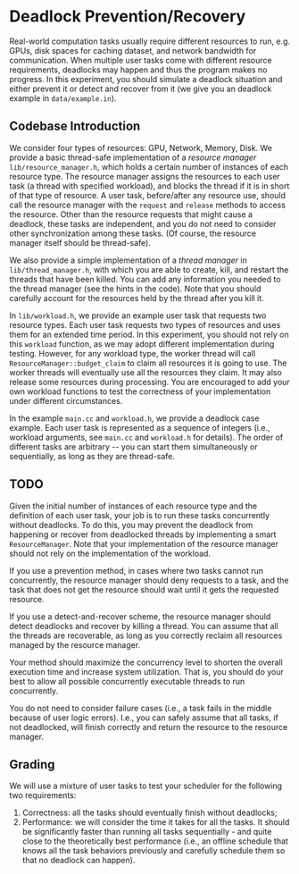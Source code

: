 # Deadlock Prevention/Recovery

Real-world computation tasks usually require different resources to run, e.g. GPUs, disk spaces for caching dataset, and network bandwidth for communication. When multiple user tasks come with different resource requirements, deadlocks may happen and thus the program makes no progress. In this experiment, you should simulate a deadlock situation and either prevent it or detect and recover from it (we give you an deadlock example in `data/example.in`).

## Codebase Introduction

We consider four types of resources: GPU, Network, Memory, Disk. We provide a basic thread-safe implementation of a _resource manager_ `lib/resource_manager.h`, which holds a certain number of instances of each resource type. The resource manager assigns the resources to each user task (a thread with specified workload), and blocks the thread if it is in short of that type of resource. A user task, before/after any resource use, should call the resource manager with the `request` and `release` methods to access the resource. Other than the resource requests that might cause a deadlock,  these tasks are independent, and you do not need to consider other synchronization among these tasks. (Of course, the resource manager itself should be thread-safe).

We also provide a simple implementation of a _thread manager_ in `lib/thread_manager.h`, with which you are able to create, kill, and restart the threads that have been killed. You can add any information you needed to the thread manager (see the hints in the code). Note that you should carefully account for the resources held by the thread after you kill it.

In `lib/workload.h`, we provide an example user task that requests two resource types. Each user task requests two types of resources and uses them for an extended time period. In this experiment, you should not rely on this `workload` function, as we may adopt different implementation during testing. However, for any workload type, the worker thread will call `ResourceManager::budget_claim` to claim all resources it is going to use. The worker threads will eventually use all the resources they claim. It may also release some resources during processing. You are encouraged to add your own workload functions to test the correctness of your implementation under different circumstances.

In the example `main.cc` and `workload.h`, we provide a deadlock case example. Each user task is represented as a sequence of integers (i.e., workload arguments, see `main.cc` and `workload.h` for details). The order of different tasks are arbitrary -- you can start them simultaneously or sequentially, as long as they are thread-safe.

## TODO

Given the initial number of instances of each resource type and the definition of each user task, your job is to run these tasks concurrently without deadlocks. To do this, you may prevent the deadlock from happening or recover from deadlocked threads by implementing a smart `ResourceManager`. Note that your implementation of the resource manager should not rely on the implementation of the workload.

If you use a prevention method, in cases where two tasks cannot run concurrently, the resource manager should deny requests to a task, and the task that does not get the resource should wait until it gets the requested resource.  

If you use a detect-and-recover scheme, the resource manager should detect deadlocks and recover by killing a thread. You can assume that all the threads are recoverable, as long as you correctly reclaim all resources managed by the resource manager.

Your method should maximize the concurrency level to shorten the overall execution time and increase system utilization.  That is, you should do your best to allow all possible concurrently executable threads to run concurrently.

You do not need to consider failure cases (i.e., a task fails in the middle because of user logic errors). I.e., you can safely assume that all tasks, if not deadlocked, will finish correctly and return the resource to the resource manager.

## Grading

We will use a mixture of user tasks to test your scheduler for the following two requirements:

1. Correctness: all the tasks should eventually finish without deadlocks;
2. Performance: we will consider the time it takes for all the tasks. It should be significantly faster than running all tasks sequentially - and quite close to the theoretically best performance (i.e., an offline schedule that knows all the task behaviors previously and carefully schedule them so that no deadlock can happen).  
